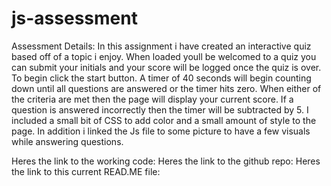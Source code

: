 # js-assessment
Assessment Details:
In this assignment i have created an interactive quiz based off of a topic i enjoy.
When loaded youll be welcomed to a quiz you can submit your initials and your score will be logged once the quiz is over. To begin click the start button. A timer of 40 seconds will begin counting down until all questions are answered or the timer hits zero. When either of the criteria are met then the page will display your current score. If a question is answered incorrectly then the timer will be subtracted by 5. I included a small bit of CSS to add color and a small amount of style to the page. In addition i linked the Js file to some picture to have a few visuals while answering questions. 

Heres the link to the working code:
Heres the link to the github repo:
Heres the link to this current READ.ME file: